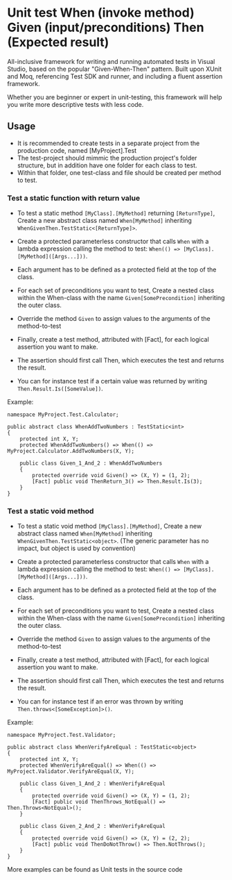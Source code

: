 # Unit test When (invoke method) Given (input/preconditions) Then (Expected result)

All-inclusive framework for writing and running automated tests in Visual Studio, 
based on the popular "Given-When-Then" pattern. Built upon XUnit and Moq, referencing Test SDK and runner, and including a fluent assertion framework.

Whether you are beginner or expert in unit-testing, this framework will help you write more descriptive tests with less code.

## Usage

* It is recommended to create tests in a separate project from the production code, named [MyProject].Test
* The test-project should mimmic the production project's folder structure, but in addition have one folder for each class to test. 
* Within that folder, one test-class and file should be created per method to test.

### Test a static function with return value
* To test a static method `[MyClass].[MyMethod]` returning `[ReturnType]`, Create a new abstract class named `When[MyMethod]` inheriting `WhenGivenThen.TestStatic<[ReturnType]>`.
* Create a protected parameterless constructor that calls `When` with a lambda expression calling the method to test: `When(() => [MyClass].[MyMethod]([Args...]))`.
* Each argument has to be defined as a protected field at the top of the class.

* For each set of preconditions you want to test, Create a nested class within the When-class with the name `Given[SomePrecondition]` inheriting the outer class.
* Override the method `Given` to assign values to the arguments of the method-to-test
 
* Finally, create a test method, attributed with [Fact], for each logical assertion you want to make.
* The assertion should first call Then, which executes the test and returns the result.
* You can for instance test if a certain value was returned by writing `Then.Result.Is([SomeValue])`.
 
Example:
```
namespace MyProject.Test.Calculator;

public abstract class WhenAddTwoNumbers : TestStatic<int>
{
    protected int X, Y;
    protected WhenAddTwoNumbers() => When(() => MyProject.Calculator.AddTwoNumbers(X, Y);

    public class Given_1_And_2 : WhenAddTwoNumbers
    {
        protected override void Given() => (X, Y) = (1, 2);
        [Fact] public void ThenReturn_3() => Then.Result.Is(3);
    }
}
```

### Test a static void method
* To test a static void method `[MyClass].[MyMethod]`, Create a new abstract class named `When[MyMethod]` inheriting `WhenGivenThen.TestStatic<object>`. 
(The generic parameter has no impact, but object is used by convention)
* Create a protected parameterless constructor that calls `When` with a lambda expression calling the method to test: `When(() => [MyClass].[MyMethod]([Args...]))`.
* Each argument has to be defined as a protected field at the top of the class.

* For each set of preconditions you want to test, Create a nested class within the When-class with the name `Given[SomePrecondition]` inheriting the outer class.
* Override the method `Given` to assign values to the arguments of the method-to-test
 
* Finally, create a test method, attributed with [Fact], for each logical assertion you want to make.
* The assertion should first call Then, which executes the test and returns the result.
* You can for instance test if an error was thrown by writing `Then.throws<[SomeException]>()`.
 
Example:
```
namespace MyProject.Test.Validator;

public abstract class WhenVerifyAreEqual : TestStatic<object>
{
    protected int X, Y;
    protected WhenVerifyAreEqual() => When(() => MyProject.Validator.VerifyAreEqual(X, Y);

    public class Given_1_And_2 : WhenVerifyAreEqual
    {
        protected override void Given() => (X, Y) = (1, 2);
        [Fact] public void ThenThrows_NotEqual() => Then.Throws<NotEqual>();
    }

    public class Given_2_And_2 : WhenVerifyAreEqual
    {
        protected override void Given() => (X, Y) = (2, 2);
        [Fact] public void ThenDoNotThrow() => Then.NotThrows();
    }
}
```

More examples can be found as Unit tests in the source code